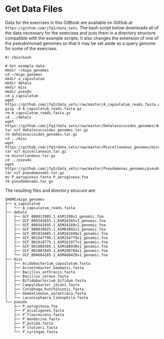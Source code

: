 # Get Data Files

Data for the exercises in this GitBook are available on GitHub at `https://github.com/jfq3/data_sets`. The bash script below downloads all of the data necessary for the exercises and puts them in a directory structure compatible with the example scripts. It also changes the extension of one of the pseudomonad genomes so that it may be set aside as a query genome for some of the exercises.

```
#! /bin/bash

# Get example data
mkdir ~/miga_genomes
cd ~/miga_genomes
mkdir a_capsulatum
mkdir dehalo
mkdir misc
mkdir pseudo
cd a_capsulatum
wget https://github.com/jfq3/data_sets/raw/master/A_capsulatum_reads.fasta.gz
gzip -d A_capsulatum_reads.fasta.gz
rm A_capsulatum_reads.fasta.gz
cd ../dehalo
wget https://github.com/jfq3/data_sets/raw/master/Dehalococcoides_genomes/dehalococcoides_genomes.tar.gz
tar xzf dehalococcoides_genomes.tar.gz
rm dehalococcoides_genomes.tar.gz
cd ../misc
wget https://github.com/jfq3/data_sets/raw/master/Miscellaneous_genomes/miscellaneous.tar.gz
tar xzf miscellaneous.tar.gz
rm miscellaneous.tar.gz
cd ../pseudo
wget https://github.com/jfq3/data_sets/raw/master/Pseudomonas_genomes/pseudomonads.tar.gz
tar xzf pseudomonads.tar.gz
mv P_aeruginosa.fasta P_aeruginosa.fna
rm pseudomonads.tar.gz
```

The resulting files and directory strucure are:

```
$HOME/miga_genomes
├── a_capsulatum
│   └── A_capsulatum_reads.fasta
├── dehalo
│   ├── GCF_000011905.1_ASM1190v1_genomic.fna
│   ├── GCF_000341655.1_ASM34165v1_genomic.fna
│   ├── GCF_000341695.1_ASM34169v1_genomic.fna
│   ├── GCF_000830925.1_ASM83092v1_genomic.fna
│   ├── GCF_001010485.1_ASM101048v1_genomic.fna
│   ├── GCF_001547795.1_ASM154779v1_genomic.fna
│   ├── GCF_001610775.1_ASM161077v1_genomic.fna
│   ├── GCF_001889305.1_ASM188930v1_genomic.fna
│   ├── GCF_002007845.1_ASM200784v1_genomic.fna
│   └── GCF_004684285.1_ASM468428v1_genomic.fna
├── misc
│   ├── Acidobacterium_capsulatum.fasta
│   ├── Acinetobacter_baumanii.fasta
│   ├── Bacillus_anthracis.fasta
│   ├── Bacillus_cereus.fasta
│   ├── Bifidobacterium_bifidum.fasta
│   ├── Campylobacter_jejuni.fasta
│   ├── Cytophaga_hutchinsonii.fasta
│   ├── Gemmatimonas_aurantiaca.fasta
│   └── Lacunisphaera_limnophila.fasta
└── pseudo
    ├── P_aeruginosa.fna
    ├── P_alcaligenes.fasta
    ├── P_fluorescens.fasta
    ├── P_mendocina.fasta
    ├── P_putida.fasta
    ├── P_stutzeri.fasta
    └── P_syringae.fasta
```
